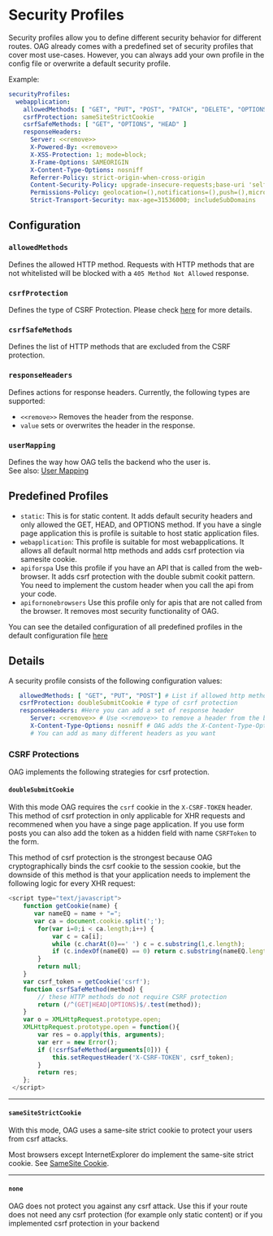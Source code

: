 # Security Profiles

Security profiles allow you to define different security behavior for different routes. OAG already comes with a predefined set of security profiles that cover most use-cases. However, you can always add your own profile in the config file or overwrite a default security profile.

Example:

```yaml
securityProfiles:
  webapplication:
    allowedMethods: [ "GET", "PUT", "POST", "PATCH", "DELETE", "OPTIONS", "HEAD" ]
    csrfProtection: sameSiteStrictCookie
    csrfSafeMethods: [ "GET", "OPTIONS", "HEAD" ]
    responseHeaders:
      Server: <<remove>>
      X-Powered-By: <<remove>>
      X-XSS-Protection: 1; mode=block;
      X-Frame-Options: SAMEORIGIN
      X-Content-Type-Options: nosniff
      Referrer-Policy: strict-origin-when-cross-origin
      Content-Security-Policy: upgrade-insecure-requests;base-uri 'self';object-src 'self'
      Permissions-Policy: geolocation=(),notifications=(),push=(),microphone=(),camera=(),speaker=(),vibrate=(),fullscreen=(),payment=(),usb=(),magnetometer=(),gyroscope=(),accelerometer=()
      Strict-Transport-Security: max-age=31536000; includeSubDomains
```

## Configuration

### `allowedMethods`

Defines the allowed HTTP method. Requests with HTTP methods that are not whitelisted will be blocked with a `405 Method Not Allowed` response.

### `csrfProtection`

Defines the type of CSRF Protection. Please check [here](#csrf-protections) for more details.

### `csrfSafeMethods`

Defines the list of HTTP methods that are excluded from the CSRF protection.

### `responseHeaders`

Defines actions for response headers. Currently, the following types are supported:

* `<<remove>>` Removes the header from the response.
* `value` sets or overwrites the header in the response.

### `userMapping`

Defines the way how OAG tells the backend who the user is. </br>
See also: [User Mapping](/docs/Configuration-User-Mapping)

## Predefined Profiles

* `static`: This is for static content. It adds default security headers and only allowed the GET, HEAD, and OPTIONS method. If you have a single page application this is profile is suitable to host static application files.
* `webapplication`: This profile is suitable for most webapplications. It allows all default normal http methods and adds csrf protection via samesite cookie.
* `apiforspa` Use this profile if you have an API that is called from the web-browser. It adds csrf protection with the double submit cookit pattern. You need to implement the custom header when you call the api from your code.
* `apifornonebrowsers`  Use this profile only for apis that are not called from the browser. It removes most security functionality of OAG.

You can see the detailed configuration of all predefined profiles in the default configuration file [here](https://github.com/gianlucafrei/nellygateway/blob/main/nellygateway/src/main/resources/default-config.yaml)

## Details

A security profile consists of the following configuration values:

```yaml
   allowedMethods: [ "GET", "PUT", "POST"] # List if allowed http methods
   csrfProtection: doubleSubmitCookie # type of csrf protection
   responseHeaders: #Here you can add a set of response header
      Server: <<remove>> # Use <<remove>> to remove a header from the backend response
      X-Content-Type-Options: nosniff # OAG adds the X-Content-Type-Options with the nosniff value to each response. Existing header will be overwritten.
      # You can add as many different headers as you want
```

### CSRF Protections

OAG implements the following strategies for csrf protection.

#### `doubleSubmitCookie`

With this mode OAG requires the `csrf` cookie in the `X-CSRF-TOKEN` header. This method of csrf protection in only applicable for XHR requests and recommened when you have a singe page application. If you use form posts you can also add the token as a hidden field with name `CSRFToken` to the form.

This method of csrf protection is the strongest because OAG cryptographically binds the csrf cookie to the session cookie, but the downside of this method is that your application needs to implement the following logic for every XHR request:
```js
<script type="text/javascript">
    function getCookie(name) {
       var nameEQ = name + "=";
       var ca = document.cookie.split(';');
        for(var i=0;i < ca.length;i++) {
            var c = ca[i];
            while (c.charAt(0)==' ') c = c.substring(1,c.length);
            if (c.indexOf(nameEQ) == 0) return c.substring(nameEQ.length,c.length);
        }
        return null;
    }
    var csrf_token = getCookie('csrf');
    function csrfSafeMethod(method) {
        // these HTTP methods do not require CSRF protection
        return (/^(GET|HEAD|OPTIONS)$/.test(method));
    }
    var o = XMLHttpRequest.prototype.open;
    XMLHttpRequest.prototype.open = function(){
        var res = o.apply(this, arguments);
        var err = new Error();
        if (!csrfSafeMethod(arguments[0])) {
            this.setRequestHeader('X-CSRF-TOKEN', csrf_token);
        }
        return res;
    };
 </script>
```
***

#### `sameSiteStrictCookie`

With this mode, OAG uses a same-site strict cookie to protect your users from csrf attacks.

Most browsers except InternetExplorer do implement the same-site strict cookie. See [SameSite Cookie](https://developer.mozilla.org/en-US/docs/Web/HTTP/Headers/Set-Cookie/SameSite).
***

#### `none`
OAG does not protect you against any csrf attack. Use this if your route does not need any csrf protection (for example only static content) or if you implemented csrf protection in your backend